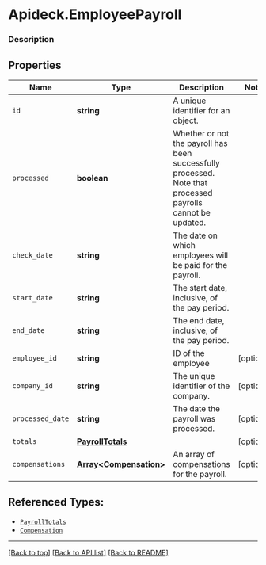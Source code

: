 # Apideck.EmployeePayroll

### Description

## Properties
Name | Type | Description | Notes
------------ | ------------- | ------------- | -------------
`id` | **string** | A unique identifier for an object. | 
`processed` | **boolean** | Whether or not the payroll has been successfully processed. Note that processed payrolls cannot be updated. | 
`check_date` | **string** | The date on which employees will be paid for the payroll. | 
`start_date` | **string** | The start date, inclusive, of the pay period. | 
`end_date` | **string** | The end date, inclusive, of the pay period. | 
`employee_id` | **string** | ID of the employee | [optional] 
`company_id` | **string** | The unique identifier of the company. | [optional] 
`processed_date` | **string** | The date the payroll was processed. | [optional] 
`totals` | [**PayrollTotals**](PayrollTotals.md) |  | [optional] 
`compensations` | [**Array&lt;Compensation&gt;**](Compensation.md) | An array of compensations for the payroll. | [optional] 





## Referenced Types:








* [`PayrollTotals`](PayrollTotals.md)
* [`Compensation`](Compensation.md)

---

[[Back to top]](#) [[Back to API list]](../../../../README.md#documentation-for-api-endpoints) [[Back to README]](../../../../README.md)


